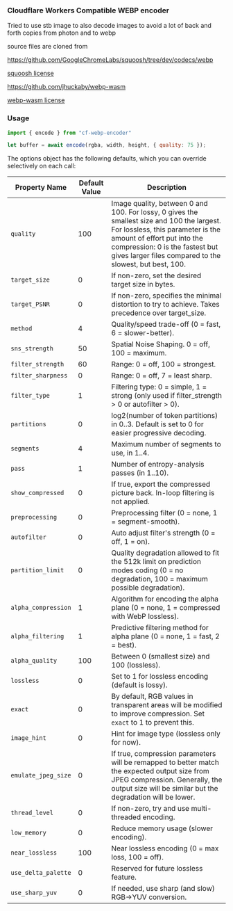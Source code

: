 
### Cloudflare Workers Compatible WEBP encoder

Tried to use stb image to also decode images to avoid a lot of back and forth copies from photon and to webp

source files are cloned from 

https://github.com/GoogleChromeLabs/squoosh/tree/dev/codecs/webp

[squoosh license](https://github.com/GoogleChromeLabs/squoosh/blob/dev/LICENSE)


https://github.com/jhuckaby/webp-wasm

[webp-wasm license](https://github.com/jhuckaby/webp-wasm/blob/main/LICENSE.md)


### Usage

```js
import { encode } from "cf-webp-encoder"

let buffer = await encode(rgba, width, height, { quality: 75 });
```

The options object has the following defaults, which you can override selectively on each call:

| Property Name | Default Value | Description |
|---------------|---------------|-------------|
| `quality` | 100 | Image quality, between 0 and 100. For lossy, 0 gives the smallest size and 100 the largest. For lossless, this parameter is the amount of effort put into the compression: 0 is the fastest but gives larger files compared to the slowest, but best, 100. |
| `target_size` | 0 | If non-zero, set the desired target size in bytes. |
| `target_PSNR` | 0 | If non-zero, specifies the minimal distortion to try to achieve. Takes precedence over target_size. |
| `method` | 4 | Quality/speed trade-off (0 = fast, 6 = slower-better). |
| `sns_strength` | 50 | Spatial Noise Shaping. 0 = off, 100 = maximum. |
| `filter_strength` | 60 | Range: 0 = off, 100 = strongest. |
| `filter_sharpness` | 0 | Range: 0 = off, 7 = least sharp. |
| `filter_type` | 1 | Filtering type: 0 = simple, 1 = strong (only used if filter_strength > 0 or autofilter > 0). |
| `partitions` | 0 | log2(number of token partitions) in 0..3.  Default is set to 0 for easier progressive decoding. |
| `segments` | 4 | Maximum number of segments to use, in 1..4. |
| `pass` | 1 | Number of entropy-analysis passes (in 1..10). |
| `show_compressed` | 0 | If true, export the compressed picture back.  In-loop filtering is not applied. |
| `preprocessing` | 0 | Preprocessing filter (0 = none, 1 = segment-smooth). |
| `autofilter` | 0 | Auto adjust filter's strength (0 = off, 1 = on). |
| `partition_limit` | 0 | Quality degradation allowed to fit the 512k limit on prediction modes coding (0 = no degradation, 100 = maximum possible degradation). |
| `alpha_compression` | 1 | Algorithm for encoding the alpha plane (0 = none, 1 = compressed with WebP lossless). |
| `alpha_filtering` | 1 | Predictive filtering method for alpha plane (0 = none, 1 = fast, 2 = best). |
| `alpha_quality` | 100 | Between 0 (smallest size) and 100 (lossless). |
| `lossless` | 0 | Set to 1 for lossless encoding (default is lossy). |
| `exact` | 0 | By default, RGB values in transparent areas will be modified to improve compression.  Set `exact` to 1 to prevent this. |
| `image_hint` | 0 | Hint for image type (lossless only for now). |
| `emulate_jpeg_size` | 0 | If true, compression parameters will be remapped to better match the expected output size from JPEG compression. Generally, the output size will be similar but the degradation will be lower. |
| `thread_level` | 0 | If non-zero, try and use multi-threaded encoding. |
| `low_memory` | 0 | Reduce memory usage (slower encoding). |
| `near_lossless` | 100 | Near lossless encoding (0 = max loss, 100 = off). |
| `use_delta_palette` | 0 | Reserved for future lossless feature. |
| `use_sharp_yuv` | 0 | If needed, use sharp (and slow) RGB->YUV conversion. |


